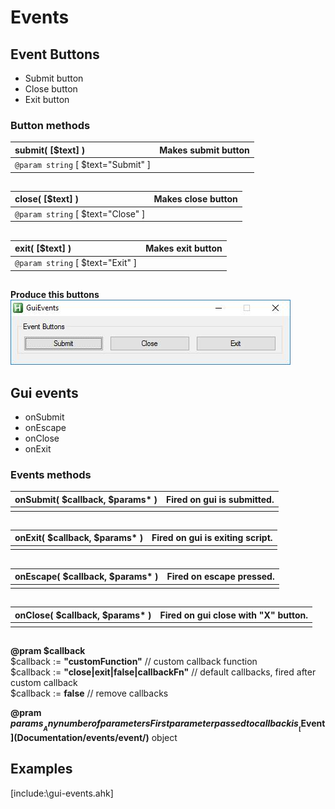 # Events  

## Event Buttons  

* Submit button  
* Close button  
* Exit button  

### Button methods  

| __submit__( [$text] )	|Makes submit button	|  
|:---	|:---	|  
|`@param string` [ $text="Submit" ]	|	|  

##  

| __close__( [$text] )	|Makes close button	|  
|:---	|:---	|  
|`@param string` [ $text="Close" ]	|	|  

##  

| __exit__( [$text] )	|Makes exit button	|  
|:---	|:---	|  
|`@param string` [ $text="Exit" ]	|	|  

##  


__Produce this buttons__  
![event-buttons](https://github.com/vilbur/ahk-vilgui/blob/master/Documentation/events/gui/eventn-buttons.jpeg?raw=true "Event buttons")  

## Gui events  

* onSubmit  
* onEscape  
* onClose  
* onExit  

### Events methods  


| __onSubmit__( $callback, $params* )	|Fired on gui is submitted.	|  
|:---	|:---	|  
|	|	|  

##  

| __onExit__( $callback, $params* )	|Fired on gui is exiting script.	|  
|:---	|:---	|  
|	|	|  

##  

| __onEscape__( $callback, $params* )	|Fired on escape pressed.	|  
|:---	|:---	|  
|	|	|  

##  

| __onClose__( $callback, $params* )	|Fired on gui close with "X" button.	|  
|:---	|:---	|  
|	|	|  

##  

__@pram $callback__  
$callback := __"customFunction"__ // custom callback function  
$callback := __"close|exit|false|callbackFn"__ // default callbacks, fired after custom callback  
$callback := __false__ // remove callbacks  

__@pram $params__  
Any number of parameters  
First parameter passed to callback is __[$Event](Documentation/events/event/)__ object  


## Examples  

[include:\gui-events.ahk]  